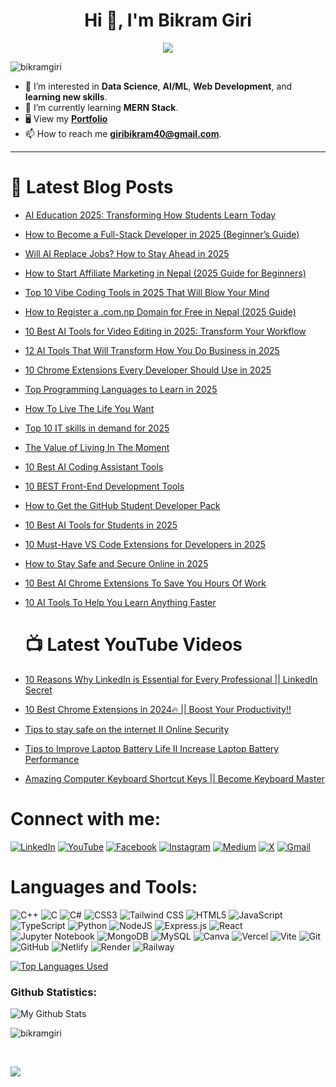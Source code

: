 <h1 align="center">Hi 👋, I'm Bikram Giri</h1>
<!-- <h3 align="center">A Computer Science Student</h3> -->

<p align="center">
  <a href="https://github.com/bikramgiri"><img src="https://readme-typing-svg.herokuapp.com/?size=21&center=true&vCenter=true&width=560&height=45&lines=A+Computer+Science+Student"></a>
</p>

<p align="left"> <img src="https://komarev.com/ghpvc/?username=bikramgiri&label=Profile%20views&color=0e75b6&style=flat" alt="bikramgiri" /> </p>

- 👀 I’m interested in **Data Science**, **AI/ML**, **Web Development**, and **learning new skills**.
- 🌱 I’m currently learning **MERN Stack**. 
- 🖥️ View my **[Portfolio](https://bikram-giri.com.np/)**   
- 📫 How to reach me **giribikram40@gmail.com**.   
---
 
# 📝 Latest Blog Posts

- [AI Education 2025: Transforming How Students Learn Today](https://giribikram.com.np/ai-education-2025-student-learning-transformation/)
- [How to Become a Full-Stack Developer in 2025 (Beginner’s Guide)](https://giribikram.com.np/how-to-become-a-full-stack-developer-in-2025/)
- [Will AI Replace Jobs? How to Stay Ahead in 2025](https://giribikram.com.np/will-ai-replace-jobs-how-to-stay-ahead-in-2025/)
- [How to Start Affiliate Marketing in Nepal (2025 Guide for Beginners)](https://giribikram.com.np/how-to-start-affiliate-marketing-in-nepal/)
- [Top 10 Vibe Coding Tools in 2025 That Will Blow Your Mind](https://giribikram.com.np/top-10-vibe-coding-tools-in-2025-that-will-blow-your-mind/)
- [How to Register a .com.np Domain for Free in Nepal (2025 Guide)](https://giribikram.com.np/how-to-register-a-com-np-domain-for-free-in-nepal/)
- [10 Best AI Tools for Video Editing in 2025: Transform Your Workflow](https://giribikram.com.np/10-best-ai-tools-for-video-editing-2025-transform-your-workflow/) 
- [12 AI Tools That Will Transform How You Do Business in 2025](https://giribikram.com.np/12-ai-tools-that-will-transform-how-you-do-business-in-2025/) 
- [10 Chrome Extensions Every Developer Should Use in 2025](https://giribikram.com.np/10-chrome-extensions-every-developer-should-use-in-2025/)
- [Top Programming Languages to Learn in 2025](https://giribikram.com.np/top-programming-languages-to-learn-in-2025/) 
- [How To Live The Life You Want](https://giribikram.com.np/how-to-live-the-life-you-want/) 
- [Top 10 IT skills in demand for 2025](https://giribikram.com.np/top-10-it-skills-in-demand-for-2025/)
- [The Value of Living In The Moment](https://giribikram.com.np/the-value-of-living-in-the-moment/)
- [10 Best AI Coding Assistant Tools](https://giribikram.com.np/10-best-ai-coding-assistant-tools-in-2024/)
- [10 BEST Front-End Development Tools](https://giribikram.com.np/10-best-front-end-development-tools-in-2024/)
- [How to Get the GitHub Student Developer Pack](https://giribikram.com.np/how-to-get-the-github-student-developer-pack-in-nepal/)
- [10 Best AI Tools for Students in 2025](https://giribikram.com.np/10-best-ai-tools-for-students-in-2024/)
- [10 Must-Have VS Code Extensions for Developers in 2025](https://giribikram.com.np/10-must-have-vs-code-extensions-for-developers-in-2024/)
- [How to Stay Safe and Secure Online in 2025](https://giribikram.com.np/how-to-stay-safe-and-secure-online/)
- [10 Best AI Chrome Extensions To Save You Hours Of Work](https://giribikram.com.np/10-best-ai-chrome-extensions-to-save-you-hours-of-work/)
- [10 AI Tools To Help You Learn Anything Faster](https://giribikram.com.np/10-ai-tools-to-help-you-learn-anything-faster/)

  # 📺 Latest YouTube Videos
- [10 Reasons Why LinkedIn is Essential for Every Professional || LinkedIn Secret](https://www.youtube.com/watch?v=fW8ant75WRo)
- [10 Best Chrome Extensions in 2024🔥 || Boost Your Productivity!!](https://www.youtube.com/watch?v=4Uc1PQR0tNA&t=1s)
- [Tips to stay safe on the internet II Online Security](https://www.youtube.com/watch?v=URXpbgqLYMQ&t=42s)
- [Tips to Improve Laptop Battery Life II Increase Laptop Battery Performance](https://www.youtube.com/watch?v=ocHRHOwDDLw)
- [Amazing Computer Keyboard Shortcut Keys || Become Keyboard Master](https://www.youtube.com/watch?v=0bJ0-8FbKcI&t=36s)

# Connect with me:
[![LinkedIn](https://img.shields.io/badge/linkedin-%230077B5.svg?style=for-the-badge&logo=linkedin&logoColor=white)](https://www.linkedin.com/in/bikram-giri/)
[![YouTube](https://img.shields.io/badge/YouTube-%23FF0000.svg?style=for-the-badge&logo=YouTube&logoColor=white)](https://www.youtube.com/@technologyknowledgee)
[![Facebook](https://img.shields.io/badge/facebook-%231877F2.svg?style=for-the-badge&logo=facebook&logoColor=white)](https://www.facebook.com/bikramgiriofficial)
[![Instagram](https://img.shields.io/badge/instagram-%23E4405F.svg?style=for-the-badge&logo=instagram&logoColor=white)](https://www.instagram.com/bikramgiriofficial)
[![Medium](https://img.shields.io/badge/Medium-12100E?style=for-the-badge&logo=medium&logoColor=white)](https://medium.com/@bikram-giri)
[![X](https://img.shields.io/badge/X-black.svg?logo=X&logoColor=white)](https://x.com/bikram__giri/) 
[![Gmail](https://img.shields.io/badge/gmail-%23EA4335.svg?style=for-the-badge&logo=gmail&logoColor=white)](mailto:giribikram40@gmail.com)


# Languages and Tools:
![C++](https://img.shields.io/badge/c++-%2300599C.svg?style=for-the-badge&logo=c%2B%2B&logoColor=white) ![C](https://img.shields.io/badge/c-%2300599C.svg?style=for-the-badge&logo=c&logoColor=white) ![C#](https://img.shields.io/badge/C%23-%23239120.svg?style=for-the-badge&logo=c-sharp&logoColor=white) ![CSS3](https://img.shields.io/badge/css3-%231572B6.svg?style=for-the-badge&logo=css3&logoColor=white) ![Tailwind CSS](https://img.shields.io/badge/Tailwind_CSS-%2338B2AC.svg?style=for-the-badge&logo=tailwind-css&logoColor=white) ![HTML5](https://img.shields.io/badge/html5-%23E34F26.svg?style=for-the-badge&logo=html5&logoColor=white) ![JavaScript](https://img.shields.io/badge/javascript-%23323330.svg?style=for-the-badge&logo=javascript&logoColor=%23F7DF1E) ![TypeScript](https://img.shields.io/badge/typescript-3178C6?style=for-the-badge&logo=typescript&logoColor=white) ![Python](https://img.shields.io/badge/python-%233776AB.svg?style=for-the-badge&logo=python&logoColor=%23FFD43B) ![NodeJS](https://img.shields.io/badge/node.js-6DA55F?style=for-the-badge&logo=node.js&logoColor=white) ![Express.js](https://img.shields.io/badge/express.js-000000?style=for-the-badge&logo=express&logoColor=white) ![React](https://img.shields.io/badge/react-%2320232a.svg?style=for-the-badge&logo=react&logoColor=%2361DAFB) ![Jupyter Notebook](https://img.shields.io/badge/Jupyter%20Notebook-F37626?style=for-the-badge&logo=jupyter&logoColor=white) ![MongoDB](https://img.shields.io/badge/mongodb-4EA94B?style=for-the-badge&logo=mongodb&logoColor=white) ![MySQL](https://img.shields.io/badge/mysql-4479A1?style=for-the-badge&logo=mysql&logoColor=white) ![Canva](https://img.shields.io/badge/Canva-%2300C4CC.svg?style=for-the-badge&logo=Canva&logoColor=white) ![Vercel](https://img.shields.io/badge/vercel-%23000000.svg?style=for-the-badge&logo=vercel&logoColor=white) ![Vite](https://img.shields.io/badge/vite-%23646CFF.svg?style=for-the-badge&logo=vite&logoColor=white) ![Git](https://img.shields.io/badge/git-F05032?style=for-the-badge&logo=git&logoColor=white) ![GitHub](https://img.shields.io/badge/github-181717?style=for-the-badge&logo=github&logoColor=white) ![Netlify](https://img.shields.io/badge/netlify-00C7B7?style=for-the-badge&logo=netlify&logoColor=white) ![Render](https://img.shields.io/badge/render-46E3B7?style=for-the-badge&logo=render&logoColor=white) ![Railway](https://img.shields.io/badge/railway-000000?style=for-the-badge&logo=railway&logoColor=white)


[![Top Languages Used](https://github-readme-stats.vercel.app/api/top-langs/?username=bikramgiri&layout=compact&theme=algolia)](https://github.com/bikramgiri)
<br/>

### Github Statistics:

![My Github Stats](https://github-readme-stats.vercel.app/api?username=bikramgiri&hide=contribs,prs&show_icons=true&theme=algolia)
<br/>

<p><img align="center" src="https://github-readme-streak-stats.herokuapp.com/?user=bikramgiri&theme=algolia" alt="bikramgiri" /></p>
<br/>

![](https://activity-graph.herokuapp.com/graph?username=bikramgiri&custom_title=Bikram%27s%20Contribution%20Graph&theme=react-dark)



<!--START_SECTION:activity-->

<!--END_SECTION:activity-->

<!---
bikramgiri/bikramgiri is a ✨ _special_ ✨ repository because its `README.md` (this file) appears on your GitHub profile.
You can click the Preview link to take a look at your changes.
--->
